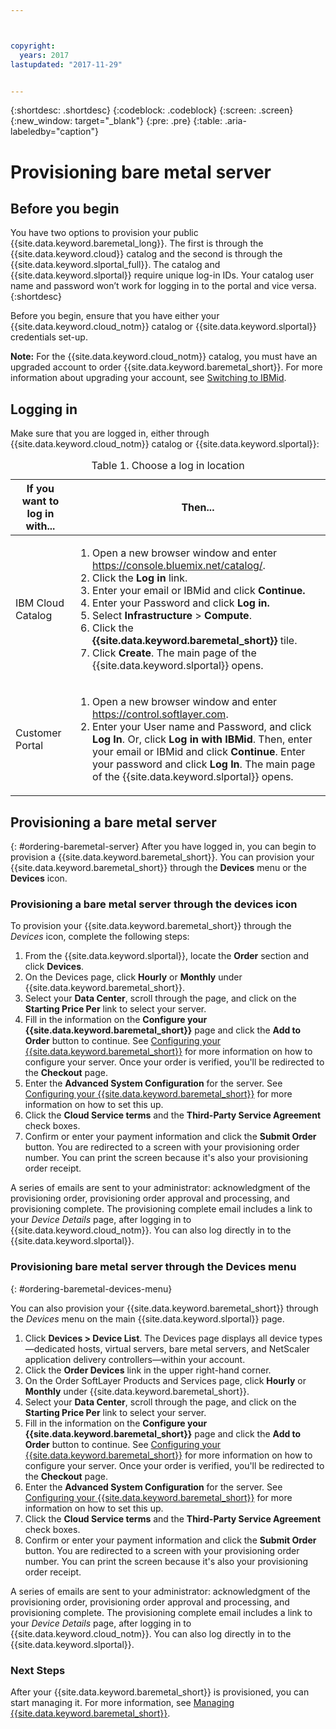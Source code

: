 ```yaml
---



copyright:
  years: 2017
lastupdated: "2017-11-29"


---
```


{:shortdesc: .shortdesc}
{:codeblock: .codeblock}
{:screen: .screen}
{:new_window: target="_blank"}
{:pre: .pre}
{:table: .aria-labeledby="caption"}

# Provisioning bare metal server

## Before you begin
You have two options to provision your public {{site.data.keyword.baremetal_long}}. The first is through the {{site.data.keyword.cloud}} catalog and the second is through the {{site.data.keyword.slportal_full}}. The catalog and {{site.data.keyword.slportal}} require unique log-in IDs. Your catalog user name and password won’t work for logging in to the portal and vice versa.
{:shortdesc}

Before you begin, ensure that you have either your {{site.data.keyword.cloud_notm}} catalog or {{site.data.keyword.slportal}} credentials set-up. 
  
**Note:** For the {{site.data.keyword.cloud_notm}} catalog, you must have an upgraded account to order {{site.data.keyword.baremetal_short}}. For more information about upgrading your account, see [Switching to IBMid](https://console.ng.bluemix.net/docs/admin/softlayerlink.html).
  
## Logging in 
Make sure that you are logged in, either through {{site.data.keyword.cloud_notm}} catalog or {{site.data.keyword.slportal}}: 

  <table>
   <CAPTION>Table 1. Choose a log in location</CAPTION>
   <THEAD>
   <TR>
   <th>If you want to log in with...</th>
   <th>Then...</th>
   </TR>
   </THEAD>
   <TBODY>
   <tr>
   <td>IBM Cloud Catalog</td>
   <td>
   <ol>
   <li>Open a new browser window and enter  <a href="https://console.bluemix.net/catalog/">https://console.bluemix.net/catalog/</a>.</li>
   <li>Click the <b>Log in</b> link. </li>
   <li>Enter your email or IBMid and click <b>Continue.</b></li>
   <li>Enter your Password and click <b>Log in.</b></li>
   <li>Select <b>Infrastructure</b> > <b>Compute</b>.</li>
   <li>Click the <b>{{site.data.keyword.baremetal_short}}</b> tile.</li>
   <li>Click <b>Create</b>. The main page of the {{site.data.keyword.slportal}} opens.</li>
   </ol>
   </td>
   </tr>
   <tr>
   <td>Customer Portal</td>
   <td>
   <ol>
   <li>Open a new browser window and enter <a href="https://control.softlayer.com">https://control.softlayer.com</a>.</li>
   <li>Enter your User name and Password, and click <b>Log In</b>. Or, click <b>Log in with IBMid</b>. Then, enter your email or IBMid and click <b>Continue</b>. Enter your password and click <b>Log In</b>. The main page of the {{site.data.keyword.slportal}} opens.</li>
   </ol>
   </td>
   </tr>
   </TBODY>
   </table>

## Provisioning a bare metal server
{: #ordering-baremetal-server}
After you have logged in,  you can begin to provision a {{site.data.keyword.baremetal_short}}. You can provision your {{site.data.keyword.baremetal_short}} through the **Devices** menu or the **Devices** icon.

### Provisioning a bare metal server through the devices icon
To provision your {{site.data.keyword.baremetal_short}} through the *Devices* icon, complete the following steps:

1.  From the {{site.data.keyword.slportal}}, locate the **Order** section and click **Devices**.
2.  On the Devices page, click **Hourly** or **Monthly** under {{site.data.keyword.baremetal_short}}.
3.  Select your **Data Center**, scroll through the  page, and click on the **Starting Price Per** link to select your server. 
4.  Fill in the information on the **Configure your {{site.data.keyword.baremetal_short}}** page and click the **Add to Order** button to continue. See [Configuring your {{site.data.keyword.baremetal_short}}](.../bare-metal/configuring.md) for more information on how to configure your server. Once your order is verified, you'll be redirected to the **Checkout** page.
5.  Enter the **Advanced System Configuration** for the server. See [Configuring your {{site.data.keyword.baremetal_short}}](.../bare-metal/configuring.md) for more information on how to set this up.
6.  Click the **Cloud Service terms** and the **Third-Party Service Agreement** check boxes.
7.  Confirm or enter your payment information and click the **Submit Order** button. You are redirected to a screen with your provisioning order number. You can print the screen because it's also your provisioning order receipt.

 A series of emails are sent to your administrator: acknowledgment of the provisioning order, provisioning order approval and processing, and provisioning complete. The provisioning complete email includes a link to your *Device Details* page, after logging in to {{site.data.keyword.cloud_notm}}. You can also log directly in to the {{site.data.keyword.slportal}}.

### Provisioning bare metal server through the Devices menu
{: #ordering-baremetal-devices-menu}

You can also provision your {{site.data.keyword.baremetal_short}} through the *Devices* menu on the main {{site.data.keyword.slportal}} page. 

1. Click **Devices > Device List**. The Devices page displays all device types—dedicated hosts, virtual servers, bare metal servers, and NetScaler application delivery controllers—within your account.
2. Click the **Order Devices** link in the upper right-hand corner.
3. On the Order SoftLayer Products and Services page, click **Hourly** or **Monthly** under {{site.data.keyword.baremetal_short}}.
4. Select your **Data Center**, scroll through the page, and click on the **Starting Price Per** link to select your server. 
5.  Fill in the information on the **Configure your {{site.data.keyword.baremetal_short}}** page and click the **Add to Order** button to continue. See [Configuring your {{site.data.keyword.baremetal_short}}](.../bare-metal/configuring.md) for more information on how to configure your server. Once your order is verified, you'll be redirected to the **Checkout** page.
6.  Enter the **Advanced System Configuration** for the server. See [Configuring your {{site.data.keyword.baremetal_short}}](.../bare-metal/configuring.md) for more information on how to set this up.
7. Click the **Cloud Service terms** and the **Third-Party Service Agreement** check boxes.
8. Confirm or enter your payment information and click the **Submit Order** button. You are redirected to a screen with your provisioning order number. You can print the screen because it's also your provisioning order receipt.

A series of emails are sent to your administrator: acknowledgment of the provisioning order, provisioning order approval and processing, and provisioning complete. The provisioning complete email includes a link to your *Device Details* page, after logging in to {{site.data.keyword.cloud_notm}}. You can also log directly in to the {{site.data.keyword.slportal}}.

### Next Steps
After your {{site.data.keyword.baremetal_short}} is provisioned, you can start managing it. For more information, see [Managing {{site.data.keyword.baremetal_short}}](../bare-metal/managing.html).

